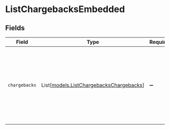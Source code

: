 # ListChargebacksEmbedded


## Fields

| Field                                                                                                                                                  | Type                                                                                                                                                   | Required                                                                                                                                               | Description                                                                                                                                            |
| ------------------------------------------------------------------------------------------------------------------------------------------------------ | ------------------------------------------------------------------------------------------------------------------------------------------------------ | ------------------------------------------------------------------------------------------------------------------------------------------------------ | ------------------------------------------------------------------------------------------------------------------------------------------------------ |
| `chargebacks`                                                                                                                                          | List[[models.ListChargebacksChargebacks](../models/listchargebackschargebacks.md)]                                                                     | :heavy_minus_sign:                                                                                                                                     | A list of chargeback objects. For a complete reference of the chargeback object, refer to the [Get chargeback endpoint](get-chargeback) documentation. |